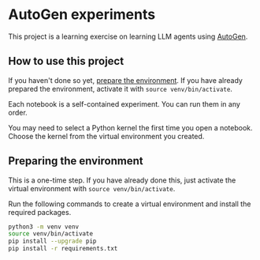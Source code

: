 # AutoGen experiments

This project is a learning exercise on learning LLM agents using [AutoGen](https://microsoft.github.io/autogen/).

## How to use this project

If you haven't done so yet, [prepare the environment](#preparing-the-environment). If you have already prepared the environment, activate it with `source venv/bin/activate`.

Each notebook is a self-contained experiment. You can run them in any order.

You may need to select a Python kernel the first time you open a notebook. Choose the kernel from the virtual environment you created.

## Preparing the environment

This is a one-time step. If you have already done this, just activate the virtual environment with `source venv/bin/activate`.

Run the following commands to create a virtual environment and install the required packages.

```bash
python3 -m venv venv
source venv/bin/activate
pip install --upgrade pip
pip install -r requirements.txt
```
